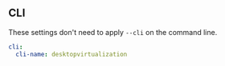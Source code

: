 ## CLI

These settings don't need to apply `--cli` on the command line.

``` yaml $(cli)
cli:
  cli-name: desktopvirtualization
```
